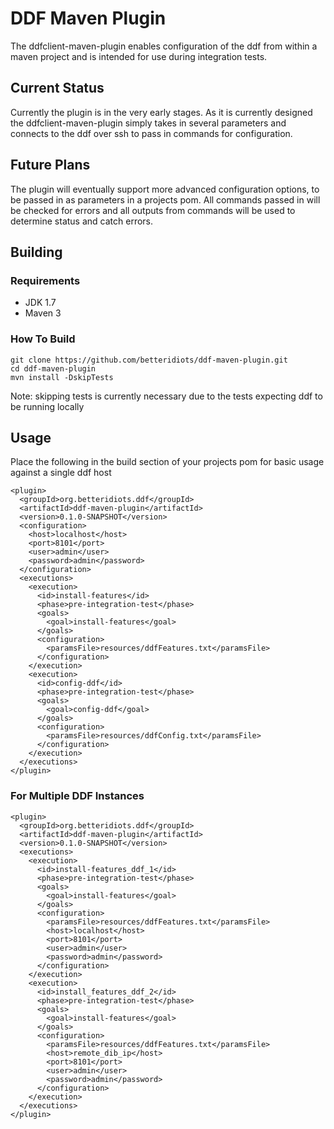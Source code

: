 # DDF Maven Plugin
The ddfclient-maven-plugin enables configuration of the ddf from within a maven project and is intended for use during integration tests.

## Current Status
Currently the plugin is in the very early stages. As it is currently designed the ddfclient-maven-plugin simply takes in several parameters and connects to the ddf over ssh to pass in commands for configuration.

## Future Plans
The plugin will eventually support more advanced configuration options, to be passed in as parameters in a projects pom. All commands passed in will be checked for errors and all outputs from commands will be used to determine status and catch errors.

## Building
### Requirements
* JDK 1.7
* Maven 3

### How To Build

```
git clone https://github.com/betteridiots/ddf-maven-plugin.git
cd ddf-maven-plugin
mvn install -DskipTests
```
Note: skipping tests is currently necessary due to the tests expecting ddf to be running locally

## Usage
Place the following in the build section of your projects pom for basic usage against a single ddf host

    <plugin>
      <groupId>org.betteridiots.ddf</groupId>
      <artifactId>ddf-maven-plugin</artifactId>
      <version>0.1.0-SNAPSHOT</version>
      <configuration>
        <host>localhost</host>
        <port>8101</port>
        <user>admin</user>
        <password>admin</password>
      </configuration>
      <executions>
        <execution>
          <id>install-features</id>
          <phase>pre-integration-test</phase>
          <goals>
            <goal>install-features</goal>
          </goals>
          <configuration>
            <paramsFile>resources/ddfFeatures.txt</paramsFile>
          </configuration>
        </execution>
        <execution>
          <id>config-ddf</id>
          <phase>pre-integration-test</phase>
          <goals>
            <goal>config-ddf</goal>
          </goals>
          <configuration>
            <paramsFile>resources/ddfConfig.txt</paramsFile>
          </configuration>
        </execution>
      </executions>
    </plugin>
    
### For Multiple DDF Instances

    <plugin>
      <groupId>org.betteridiots.ddf</groupId>
      <artifactId>ddf-maven-plugin</artifactId>
      <version>0.1.0-SNAPSHOT</version>
      <executions>
        <execution>
          <id>install-features_ddf_1</id>
          <phase>pre-integration-test</phase>
          <goals>
            <goal>install-features</goal>
          </goals>
          <configuration>
            <paramsFile>resources/ddfFeatures.txt</paramsFile>
			<host>localhost</host>
            <port>8101</port>
		    <user>admin</user>
        	<password>admin</password>
          </configuration>
        </execution>
        <execution>
          <id>install_features_ddf_2</id>
          <phase>pre-integration-test</phase>
          <goals>
            <goal>install-features</goal>
          </goals>
          <configuration>
            <paramsFile>resources/ddfFeatures.txt</paramsFile>
			<host>remote_dib_ip</host>
			<port>8101</port>
			<user>admin</user>
			<password>admin</password>
          </configuration>
        </execution>
      </executions>
    </plugin>